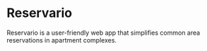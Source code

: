 # Reservario
 Reservario is a user-friendly web app that simplifies common area reservations in apartment complexes. 
